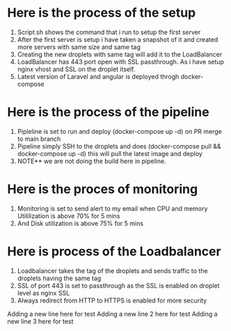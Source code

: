 # Here is the process of the setup
1. Script.sh shows the command that i run to setup the first server
2. After the first server is setup i have taken a snapshot of it and created more servers with same size and same tag
3. Creating the new droplets with same tag will add it to the LoadBalancer
4. LoadBalancer has 443 port open with SSL passthrough. As i have setup nginx vhost and SSL on the droplet itself.
5. Latest version of Laravel and angular is deployed throgh docker-compose

# Here is the process of the pipeline
1. Pipleline is set to run and deploy (docker-compose up -d) on PR merge to main branch
2. Pipeline simply SSH to the droplets and does (docker-compose pull && docker-compose up -d) this will pull the latest image and deploy 
3. NOTE** we are not doing the build here in pipeline.

# Here is the proces of monitoring
1. Monitoring is set to send alert to my email when CPU and memory Utililization is above 70% for 5 mins
2. And Disk utilization is above 75% for 5 mins

# Here is process of the Loadbalancer
1. Loadbalancer takes the tag of the droplets and sends traffic to the droplets having the same tag
2. SSL of port 443 is set to passthrough as the SSL is enabled on droplet level as nginx SSL
3. Always redirect from HTTP to HTTPS is enabled for more security

Adding a new line here for test
Adding a new line 2 here for test
Adding a new line 3 here for test
